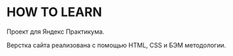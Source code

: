 # HOW TO LEARN

Проект для Яндекс Практикума.

Верстка сайта реализована с помощью HTML, CSS и БЭМ методологии.
